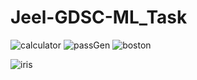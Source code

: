 # Jeel-GDSC-ML_Task
![calculator](https://github.com/doshijeel99/Jeel-GDSC-ML_Task/assets/95666652/3d6b0900-06f8-492e-abcc-b2f3d6f9a7ee)
![passGen](https://github.com/doshijeel99/Jeel-GDSC-ML_Task/assets/95666652/a631fc09-c303-4707-a9dc-b85edba3aecb)
![boston](https://github.com/doshijeel99/Jeel-GDSC-ML_Task/assets/95666652/d3822453-ea3b-4740-99cc-bdaf027d31cf)

![iris](https://github.com/doshijeel99/Jeel-GDSC-ML_Task/assets/95666652/57337d00-bbdb-4e45-b579-c8b5f1381636)
